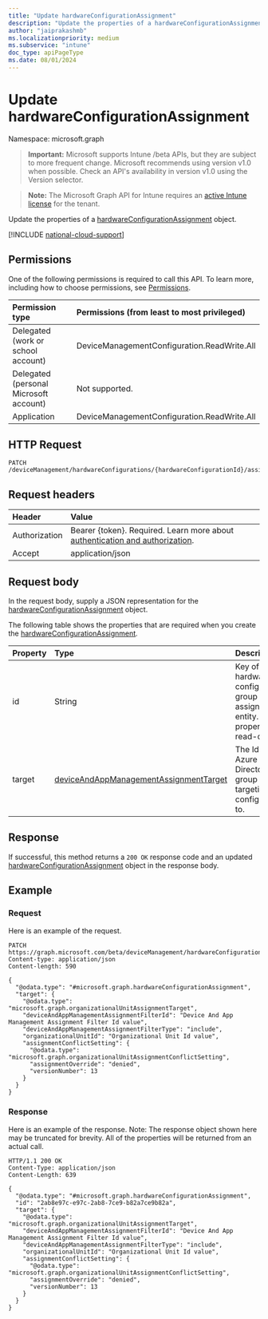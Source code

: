 ```yaml
---
title: "Update hardwareConfigurationAssignment"
description: "Update the properties of a hardwareConfigurationAssignment object."
author: "jaiprakashmb"
ms.localizationpriority: medium
ms.subservice: "intune"
doc_type: apiPageType
ms.date: 08/01/2024
---
```


# Update hardwareConfigurationAssignment

Namespace: microsoft.graph

> **Important:** Microsoft supports Intune /beta APIs, but they are subject to more frequent change. Microsoft recommends using version v1.0 when possible. Check an API's availability in version v1.0 using the Version selector.

> **Note:** The Microsoft Graph API for Intune requires an [active Intune license](https://go.microsoft.com/fwlink/?linkid=839381) for the tenant.

Update the properties of a [hardwareConfigurationAssignment](../resources/intune-deviceconfig-hardwareconfigurationassignment.md) object.

[!INCLUDE [national-cloud-support](../../includes/all-clouds.md)]

## Permissions
One of the following permissions is required to call this API. To learn more, including how to choose permissions, see [Permissions](/graph/permissions-reference).

|Permission type|Permissions (from least to most privileged)|
|:---|:---|
|Delegated (work or school account)|DeviceManagementConfiguration.ReadWrite.All|
|Delegated (personal Microsoft account)|Not supported.|
|Application|DeviceManagementConfiguration.ReadWrite.All|

## HTTP Request
<!-- {
  "blockType": "ignored"
}
-->
``` http
PATCH /deviceManagement/hardwareConfigurations/{hardwareConfigurationId}/assignments/{hardwareConfigurationAssignmentId}
```

## Request headers
|Header|Value|
|:---|:---|
|Authorization|Bearer {token}. Required. Learn more about [authentication and authorization](/graph/auth/auth-concepts).|
|Accept|application/json|

## Request body
In the request body, supply a JSON representation for the [hardwareConfigurationAssignment](../resources/intune-deviceconfig-hardwareconfigurationassignment.md) object.

The following table shows the properties that are required when you create the [hardwareConfigurationAssignment](../resources/intune-deviceconfig-hardwareconfigurationassignment.md).

|Property|Type|Description|
|:---|:---|:---|
|id|String|Key of the hardware configuration group assignment entity. This property is read-only.|
|target|[deviceAndAppManagementAssignmentTarget](../resources/intune-shared-deviceandappmanagementassignmenttarget.md)|The Id of the Azure Active Directory group we are targeting the configuration to.|



## Response
If successful, this method returns a `200 OK` response code and an updated [hardwareConfigurationAssignment](../resources/intune-deviceconfig-hardwareconfigurationassignment.md) object in the response body.

## Example

### Request
Here is an example of the request.
``` http
PATCH https://graph.microsoft.com/beta/deviceManagement/hardwareConfigurations/{hardwareConfigurationId}/assignments/{hardwareConfigurationAssignmentId}
Content-type: application/json
Content-length: 590

{
  "@odata.type": "#microsoft.graph.hardwareConfigurationAssignment",
  "target": {
    "@odata.type": "microsoft.graph.organizationalUnitAssignmentTarget",
    "deviceAndAppManagementAssignmentFilterId": "Device And App Management Assignment Filter Id value",
    "deviceAndAppManagementAssignmentFilterType": "include",
    "organizationalUnitId": "Organizational Unit Id value",
    "assignmentConflictSetting": {
      "@odata.type": "microsoft.graph.organizationalUnitAssignmentConflictSetting",
      "assignmentOverride": "denied",
      "versionNumber": 13
    }
  }
}
```

### Response
Here is an example of the response. Note: The response object shown here may be truncated for brevity. All of the properties will be returned from an actual call.
``` http
HTTP/1.1 200 OK
Content-Type: application/json
Content-Length: 639

{
  "@odata.type": "#microsoft.graph.hardwareConfigurationAssignment",
  "id": "2ab8e97c-e97c-2ab8-7ce9-b82a7ce9b82a",
  "target": {
    "@odata.type": "microsoft.graph.organizationalUnitAssignmentTarget",
    "deviceAndAppManagementAssignmentFilterId": "Device And App Management Assignment Filter Id value",
    "deviceAndAppManagementAssignmentFilterType": "include",
    "organizationalUnitId": "Organizational Unit Id value",
    "assignmentConflictSetting": {
      "@odata.type": "microsoft.graph.organizationalUnitAssignmentConflictSetting",
      "assignmentOverride": "denied",
      "versionNumber": 13
    }
  }
}
```
